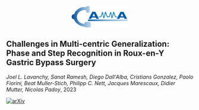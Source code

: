 <div align="center">
<a href="http://camma.u-strasbg.fr/">
<img src="static/camma_logo_tr.png" width="30%">
</a>
</div>


## **Challenges in Multi-centric Generalization: Phase and Step Recognition in Roux-en-Y Gastric Bypass Surgery**

_Joel L. Lavanchy, Sanat Ramesh, Diego Dall'Alba, Cristians Gonzalez, Paolo Fiorini, Beat Muller-Stich, Philipp C. Nett, Jacques Marescaux, Didier Mutter, Nicolas Padoy_, 2023

[![arXiv](https://img.shields.io/badge/arxiv-2312.11250-red)](https://arxiv.org/abs/2312.11250)
